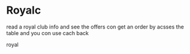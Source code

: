 # Royalc
read a royal club info and see the offers 
con get an order by acsses  the table 
and you con use cach back



royal
